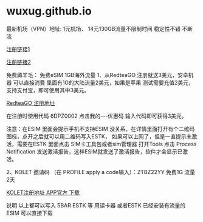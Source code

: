 # wuxug.github.io



最新机场（VPN）地址: 1元机场、 14元130GB流量不限制时间 稳定性不错 不断流</p>

[注册链接1](https://mojie.app/register?aff=7PgRZ1ZM)

 [注册链接2](https://mojie.link/#/register?code=orZlLMbT)



  免费薅羊毛： 免费eSIM 1GB海外流量
  1、从RedteaGO 注册就送3美元，安卓机器 可以直接消费 里面有1G的大陆流量2美元，如果是苹果 测试需要充值2美元，支持支付宝，即可使用其中3美元。
  
   [RedteaGO 注册地址](https://redteago.com/)
   
  在注册时使用代码 6DPZ0002  点击我的---优惠码 输入代码即可获得3美元。
  
  注意：在ESIM 里面会提示手机不支持ESIM 没关系，在详情里面打开有个二维码图标，点开之后就可以用二维码写入ESTK，
  如果可以上网了，但是一直提示未激活，需要在ESTK 里面点击 SIM卡工具包或者sim管理器 打开Tools 点击 Process Notification 发送激活报告，这样ESIM就发送了激活报告，软件才会显示已激活。
  
  
  2、KOLET  邀请码 （在 PROFILE apply a code输入）：ZTBZ22YY  免费1G 流量2天
 
   [KOLET注册地址 APP官方 下载](https://trykolet.app.link/app-referral)

   说明 以上都可以写入 5BAR ESTK 等 用读卡器 或者ESTK 已经安装有流量的ESIM 可以直接下载
